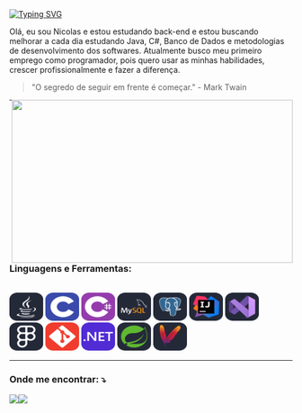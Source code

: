 <a align= "center" href="https://git.io/typing-svg">
  <img src="https://readme-typing-svg.demolab.com?font=montserrat&weight=800&size=34&duration=4000&pause=1000&color=4700F7&random=false&width=435&lines=Hello+World!" alt="Typing SVG" />
</a>



Olá, eu sou Nicolas e estou estudando back-end e estou buscando melhorar a cada dia estudando Java, C#, Banco de Dados e metodologias de desenvolvimento dos softwares. Atualmente busco meu primeiro emprego como programador, pois quero usar as minhas habilidades, crescer profissionalmente e fazer a diferença.

>"O segredo de seguir em frente é começar." - Mark Twain

<img align="right" height="290" width="500" src="https://i.pinimg.com/originals/7a/e3/c7/7ae3c7ad104a968dc735871c0bf17608.gif">

***

<h3 align="left">Linguagens e Ferramentas: </h3>
<div align="left"><br>
  
  <img  height="50" width="60" src="https://github.com/tandpfun/skill-icons/blob/main/icons/Java-Dark.svg"/>
  <img  height="50" width="60" src="https://github.com/tandpfun/skill-icons/blob/main/icons/C.svg">
  <img  height="50" width="60" src="https://github.com/tandpfun/skill-icons/blob/main/icons/CS.svg">
  <img  height="50" width="60" src="https://github.com/tandpfun/skill-icons/blob/main/icons/MySQL-Dark.svg"/>
  <img  height="50" width="60" src="https://github.com/tandpfun/skill-icons/blob/main/icons/PostgreSQL-Dark.svg"/>
  <img  height="50" width="60" src="https://github.com/tandpfun/skill-icons/blob/main/icons/Idea-Dark.svg"/>
  <img  height="50" width="60" src="https://github.com/tandpfun/skill-icons/blob/main/icons/VisualStudio-Dark.svg"/>
  <img  height="50" width="60" src="https://github.com/tandpfun/skill-icons/blob/main/icons/Figma-Dark.svg"/>
  <img  height="50" width="60" src="https://github.com/tandpfun/skill-icons/blob/main/icons/Git.svg"/>
  <img  height="50" width="60" src="https://github.com/tandpfun/skill-icons/blob/main/icons/DotNet.svg"/>
  <img  height="50" width="60" src="https://github.com/tandpfun/skill-icons/blob/main/icons/Spring-Dark.svg"/>
  <img  height="50" width="60" src="https://github.com/tandpfun/skill-icons/blob/main/icons/Maven-Dark.svg"/>
</div>

***

  <h3><b> Onde me encontrar: ⤵️</h3>
   </p>
   <a  href = "mailto:kenzonicolas8@gmail.com"><img align="left" src="https://img.shields.io/badge/-Gmail-%23333?style=for-the-badge&logo=gmail&logoColor=white" target="_blank"></a>
  <a href="https://www.linkedin.com/in/nicolas-onishi-b893b6212/" target="_blank"><img align="left" src="https://img.shields.io/badge/-LinkedIn-%230077B5?style=for-the-badge&logo=linkedin&logoColor=white" target="_blank"></a> 
</div>

